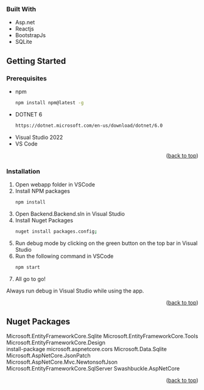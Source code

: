 
### Built With

* Asp.net
* Reactjs
* BootstrapJs
* SQLite

<!-- GETTING STARTED -->
## Getting Started

### Prerequisites
* npm
  ```sh
  npm install npm@latest -g
  ```
* DOTNET 6
  ```sh
  https://dotnet.microsoft.com/en-us/download/dotnet/6.0
  ```
* Visual Studio 2022
* VS Code

<p align="right">(<a href="#readme-top">back to top</a>)</p>

### Installation

1. Open webapp folder in VSCode
2. Install NPM packages
   ```sh
   npm install
   ```
3. Open Backend.Backend.sln in Visual Studio
4. Install Nuget Packages
   ```sh
   nuget install packages.config;
   ```
5. Run debug mode by clicking on the green button on the top bar in Visual Studio
6. Run the following command in VSCode
    ```sh
    npm start
    ```
7. All go to go!

Always run debug in Visual Studio while using the app. 

<p align="right">(<a href="#readme-top">back to top</a>)</p>

<!-- NUGET PACKAGES -->
## Nuget Packages
Microsoft.EntityFrameworkCore.Sqlite 
Microsoft.EntityFrameworkCore.Tools 
Microsoft.EntityFrameworkCore.Design  
install-package microsoft.aspnetcore.cors 
Microsoft.Data.Sqlite
Microsoft.AspNetCore.JsonPatch   
Microsoft.AspNetCore.Mvc.NewtonsoftJson
Microsoft.EntityFrameworkCore.SqlServer
Swashbuckle.AspNetCore

<p align="right">(<a href="#readme-top">back to top</a>)</p>



